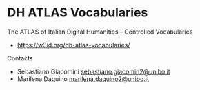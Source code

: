 
DH ATLAS Vocabularies
=======

The ATLAS of Italian Digital Humanities - Controlled Vocabularies

* https://w3id.org/dh-atlas-vocabularies/

Contacts

 * Sebastiano Giacomini <sebastiano.giacomin2@unibo.it>
 * Marilena Daquino <marilena.daquino2@unibo.it>

